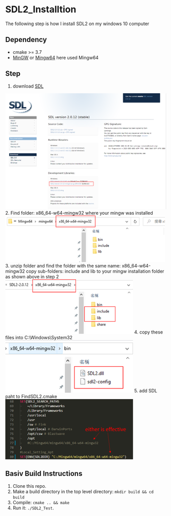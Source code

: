 # SDL2_Installtion
The following step is how I install SDL2 on my windows 10 computer

## Dependency
* cmake >= 3.7
* [MinGW](http://www.mingw.org/) or [Mingw64](http://mingw-w64.org/doku.php)
  here used Mingw64
  
## Step
1. download [SDL](https://www.libsdl.org/download-2.0.php)
 <img src="img/SDL2_DownLoad.png" width="600">
2. Find folder: x86_64-w64-mingw32 where your mingw was installed
 <img src="img/Mingw64.png" width="500">
3. unzip folder and find the folder with the same name: x86_64-w64-mingw32
    copy sub-folders: include and lib to your mingw installation folder as shown above in step 2
 <img src="img/Zip_file.png" width="400">
4. copy these files into C:\Windows\System32
 <img src="img/Dll.png" width="400">
5. add SDL paht to FindSDL2.cmake
 <img src="img/FindSDL2.png" width="400">

 ## Basiv Build Instructions
1. Clone this repo.
2. Make a build directory in the top level directory: `mkdir build && cd build`
3. Compile: `cmake .. && make`
4. Run it: `./SDL2_Test`.
